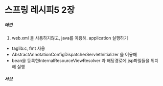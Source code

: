 # 스프링 레시피5 2장

##### 메인


1. web.xml 을 사용하지않고, java를 이용해. application 실행하기
- taglib:c, fmt 사용
- AbstractAnnotationConfigDispatcherServletInitializer 을 이용해
- bean을 등록한InternalResourceViewResolver 과 해당경로에 jsp파일들을 위치해 실행


##### 서브
